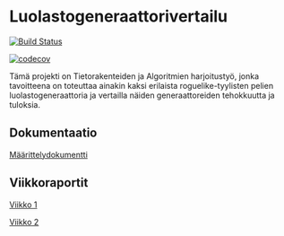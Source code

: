 # Luolastogeneraattorivertailu

[![Build Status](https://travis-ci.org/TheSamsai/tiralabra-2019-luolastogeneraattorivertailu.svg?branch=master)](https://travis-ci.org/TheSamsai/tiralabra-2019-luolastogeneraattorivertailu)

[![codecov](https://codecov.io/gh/TheSamsai/tiralabra-2019-luolastogeneraattorivertailu/branch/master/graph/badge.svg)](https://codecov.io/gh/TheSamsai/tiralabra-2019-luolastogeneraattorivertailu)

Tämä projekti on Tietorakenteiden ja Algoritmien harjoitustyö, jonka tavoitteena on toteuttaa ainakin kaksi erilaista
roguelike-tyylisten pelien luolastogeneraattoria ja vertailla näiden generaattoreiden tehokkuutta ja tuloksia.

## Dokumentaatio

[Määrittelydokumentti](https://github.com/TheSamsai/tiralabra-2019-luolastogeneraattorivertailu/blob/master/docs/m%C3%A4%C3%A4rittelydokumentti.md)

## Viikkoraportit

[Viikko 1](https://github.com/TheSamsai/tiralabra-2019-luolastogeneraattorivertailu/blob/master/docs/viikkoraportit/viikkoraportti1.md)

[Viikko 2](https://github.com/TheSamsai/tiralabra-2019-luolastogeneraattorivertailu/blob/master/docs/viikkoraportit/viikkoraportti2.md)

